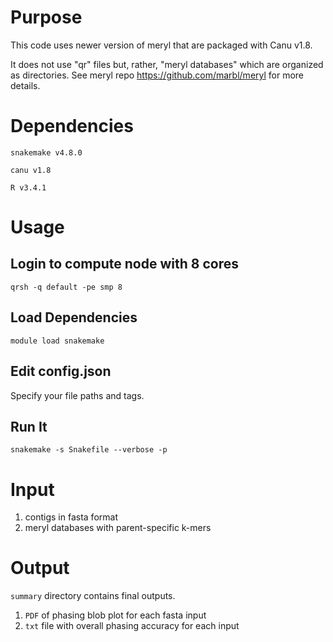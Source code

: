 # Purpose

This code uses newer version of meryl that are packaged with Canu v1.8.

It does not use "qr" files but, rather, "meryl databases" which are organized as directories. See meryl repo https://github.com/marbl/meryl for more details.


# Dependencies
`snakemake v4.8.0`

`canu v1.8`

`R v3.4.1`

# Usage

## Login to compute node with 8 cores
`qrsh -q default -pe smp 8`


## Load Dependencies
`module load snakemake`


## Edit config.json

Specify your file paths and tags.


## Run It
`snakemake -s Snakefile --verbose -p`


# Input

1. contigs in fasta format
2. meryl databases with parent-specific k-mers



# Output

`summary` directory contains final outputs.
1. `PDF` of phasing blob plot for each fasta input
2. `txt` file with overall phasing accuracy for each input
